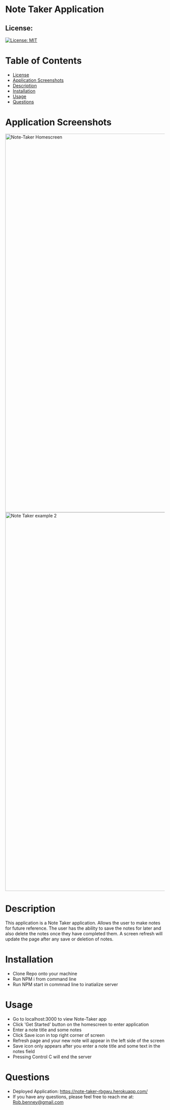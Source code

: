 # Note Taker Application

## License:
[![License: MIT](https://img.shields.io/badge/License-MIT-yellow.svg)](https://opensource.org/licenses/MIT)

# Table of Contents
* [License](#license)
* [Application Screenshots](#application-screenshots)
* [Description](#description)
* [Installation](#installation)
* [Usage](#usage)
* [Questions](#questions)

# Application Screenshots
<img width="1193" alt="Note-Taker Homescreen" src="https://user-images.githubusercontent.com/98703735/167257992-92485f13-d089-4a5a-9244-d0deb5e15690.png">
<img width="1193" alt="Note Taker example 2" src="https://user-images.githubusercontent.com/98703735/167258011-feb78e67-a347-44f5-a5a5-2a79cca68374.png">

# Description
This application is a Note Taker application. Allows the user to make notes for future reference. The user has the ability to save the notes for later and also delete the notes once they have completed them. A screen refresh will update the page after any save or deletion of notes. 

# Installation
* Clone Repo onto your machine
* Run NPM i from command line
* Run NPM start in commnad line to inatialize server

# Usage
* Go to localhost:3000 to view Note-Taker app
* Click 'Get Started' button on the homescreen to enter application
* Enter a note title and some notes
* Click Save icon in top right corner of screen
* Refresh page and your new note will appear in the left side of the screen
* Save icon only appears after you enter a note title and some text in the notes field
* Pressing Control C will end the server

# Questions
* Deployed Application: https://note-taker-rbgwu.herokuapp.com/
* If you have any questions, please feel free to reach me at: Rob.benney@gmail.com
